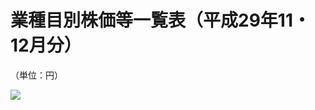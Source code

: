 # 業種目別株価等一覧表（平成29年11・12月分）

（単位：円）

![](https://www.nta.go.jp/tmp/5fe78154-bf29-443a-adbb-6acceedca859/images/6bc89fd10f6ffab40dd192f13648eedf6c0327131c503df9be7a949dd326570a.jpg)